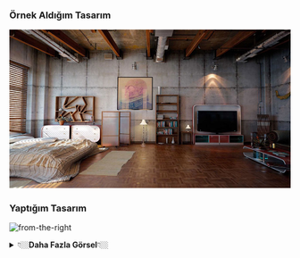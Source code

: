  ### Örnek Aldığım Tasarım

![interior-image](https://github.com/MuhammedErdogan05/blender-project/raw/main/blender-home-design/interior/bedroom/interior-image.jpg)

### Yaptığım Tasarım

![from-the-right](https://github.com/MuhammedErdogan05/blender-project/raw/main/blender-home-design/interior/bedroom/from-the-right(sağ-taraftan).png)

<details>
  <summary>👇🏼<b>Daha Fazla Görsel</b>👇🏼</summary>
    <img src="(https://github.com/MuhammedErdogan05/blender-project/raw/main/blender-home-design/interior/bedroom/from-the-left(sol-taraftan).png)">
    <img src="(https://github.com/MuhammedErdogan05/blender-project/raw/main/blender-home-design/interior/bedroom/near(yakın).png)">
    <img src="(https://github.com/MuhammedErdogan05/blender-project/raw/main/blender-home-design/interior/bedroom/front-angle(ön-açı).png)">
</details>
